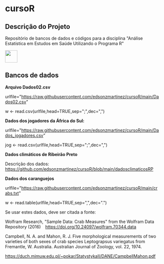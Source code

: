 # cursoR
## Descrição do Projeto
<p align="left">Repositório de bancos de dados e códigos para a disciplina "Análise Estatística em Estudos em Saúde Utilizando o Programa R"</p>

<img src="https://cdn.jsdelivr.net/gh/devicons/devicon/icons/r/r-original.svg" width="40" height="40"/>

## Bancos de dados

**Arquivo Dados02.csv**

urlfile="https://raw.githubusercontent.com/edsonzmartinez/cursoR/main/Dados02.csv"

w <- read.csv(urlfile,head=TRUE,sep=";",dec=",")

**Dados dos jogadores da África do Sul:**

urlfile="https://raw.githubusercontent.com/edsonzmartinez/cursoR/main/Dados_jogadores.csv"

jog <- read.csv(urlfile,head=TRUE,sep=";",dec=",")

**Dados climáticos de Ribeirão Preto**

Descrição dos dados: https://github.com/edsonzmartinez/cursoR/blob/main/dadosclimaticosRP

**Dados dos caranguejos**

urlfile="https://raw.githubusercontent.com/edsonzmartinez/cursoR/main/crabs.txt"

w <- read.table(urlfile,head=TRUE,sep=",",dec=".")

Se usar estes dados, deve ser citada a fonte:

Wolfram Research, "Sample Data: Crab Measures" from the Wolfram Data Repository (2016)   https://doi.org/10.24097/wolfram.70344.data 

Campbell, N. A. and Mahon, R. J. Five morphological measurements of two varieties of both sexes of crab species Leptograpsus variegatus from Fremantle, W. Australia. Australian Journal of Zoology, vol. 22, 1974.

https://duch.mimuw.edu.pl/~pokar/StatystykaII/DANE/CampbellMahon.pdf

